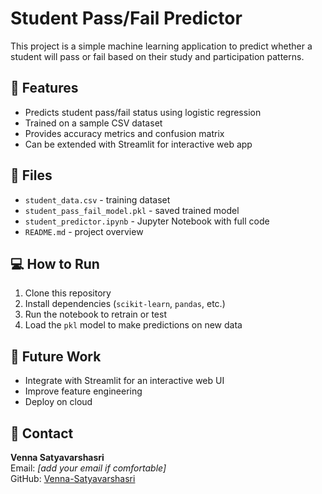 # Student Pass/Fail Predictor

This project is a simple machine learning application to predict whether a student will pass or fail based on their study and participation patterns.

## 🚀 Features

- Predicts student pass/fail status using logistic regression
- Trained on a sample CSV dataset
- Provides accuracy metrics and confusion matrix
- Can be extended with Streamlit for interactive web app

## 📂 Files

- `student_data.csv` - training dataset
- `student_pass_fail_model.pkl` - saved trained model
- `student_predictor.ipynb` - Jupyter Notebook with full code
- `README.md` - project overview

## 💻 How to Run

1. Clone this repository  
2. Install dependencies (`scikit-learn`, `pandas`, etc.)  
3. Run the notebook to retrain or test  
4. Load the `pkl` model to make predictions on new data

## 🚀 Future Work

- Integrate with Streamlit for an interactive web UI
- Improve feature engineering
- Deploy on cloud

## 🤝 Contact

**Venna Satyavarshasri**  
Email: *[add your email if comfortable]*  
GitHub: [Venna-Satyavarshasri](https://github.com/Venna-Satyavarshasri)

